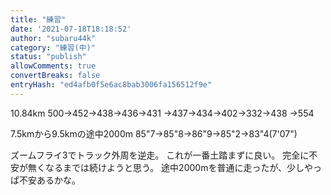 ```yaml
---
title: "練習"
date: '2021-07-18T18:18:52'
author: "subaru44k"
category: "練習(中)"
status: "publish"
allowComments: true
convertBreaks: false
entryHash: "ed4afb0f5e6ac8bab3006fa156512f9e"
---
```

10.84km
500→452→438→436→431
→437→434→402→332→438
→554

7.5kmから9.5kmの途中2000m
85"7→85"8→86"9→85"2→83"4(7'07")

ズームフライ3でトラック外周を逆走。
これが一番土踏まずに良い。
完全に不安が無くなるまでは続けようと思う。
途中2000mを普通に走ったが、少しやっぱ不安あるかな。
